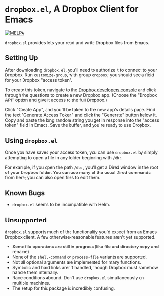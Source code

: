 <!-- -*- mode: markdown -*- -->

`dropbox.el`, A Dropbox Client for Emacs
========================================

[![MELPA](https://melpa.org/packages/dropbox-badge.svg)](https://melpa.org/#/dropbox)

`dropbox.el` provides lets your read and write Dropbox files from
Emacs.

Setting Up
----------

After downloading `dropbox.el`, you'll need to authorize it to connect
to your Dropbox. Run `customize-group`, with group `dropbox`; you
should see a field for your Dropbox "access token".

To create this token, navigate to the [Dropbox developers
console](https://www.dropbox.com/developers/apps/create) and click
through the questions to create a new Dropbox app. (Choose the
"Dropbox API" option and give it access to the full Dropbox.)

Click "Create App", and you'll be taken to the new app's details page.
Find the text "Generate Access Token" and click the "Generate" button
below it. Copy and paste the long random string you get in response
into the "access token" field in Emacs. Save the buffer, and you're
ready to use Dropbox.

Using `dropbox.el`
------------------

Once you have saved your access token, you can use `dropbox.el` by
simply attempting to open a file in any folder beginning with `/db:`.

For example, if you open the path `/db:`, you'll get a Dired window in
the root of your Dropbox folder. You can use many of the usual Dired
commands from here; you can also open files to edit them.

Known Bugs
----------

+ `dropbox.el` seems to be incompatible with Helm.

Unsupported
-----------

`dropbox.el` supports much of the functionality you'd expect from an
Emacs Dropbox client. A few otherwise-reasonable features aren't yet
supported.

+ Some file operations are still in progress (like file and directory copy and rename)
+ None of the `shell-command` or `process-file` variants are supported.
+ Not all optional arguments are implemented for many functions.
+ Symbolic and hard links aren't handled, though Dropbox must somehow handle them internally.
+ Race conditions abound. Don't use `dropbox.el` simultaneously on multiple machines.
+ The setup for this package is incredibly confusing.
